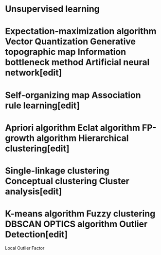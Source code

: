 
Unsupervised learning
========================
Expectation-maximization algorithm
Vector Quantization
Generative topographic map
Information bottleneck method
Artificial neural network[edit]
========================
Self-organizing map
Association rule learning[edit]
===========================
Apriori algorithm
Eclat algorithm
FP-growth algorithm
Hierarchical clustering[edit]
======================
Single-linkage clustering
Conceptual clustering
Cluster analysis[edit]
==================
K-means algorithm
Fuzzy clustering
DBSCAN
OPTICS algorithm
Outlier Detection[edit]
=================
Local Outlier Factor
